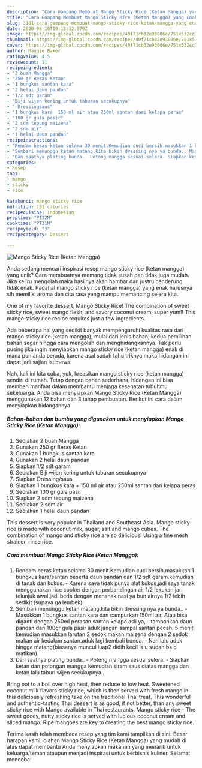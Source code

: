 ```yaml
---
description: "Cara Gampang Membuat Mango Sticky Rice (Ketan Mangga) yang Enak Banget"
title: "Cara Gampang Membuat Mango Sticky Rice (Ketan Mangga) yang Enak Banget"
slug: 3181-cara-gampang-membuat-mango-sticky-rice-ketan-mangga-yang-enak-banget
date: 2020-08-10T19:13:12.079Z
image: https://img-global.cpcdn.com/recipes/40f71cb32e93086e/751x532cq70/mango-sticky-rice-ketan-mangga-foto-resep-utama.jpg
thumbnail: https://img-global.cpcdn.com/recipes/40f71cb32e93086e/751x532cq70/mango-sticky-rice-ketan-mangga-foto-resep-utama.jpg
cover: https://img-global.cpcdn.com/recipes/40f71cb32e93086e/751x532cq70/mango-sticky-rice-ketan-mangga-foto-resep-utama.jpg
author: Maggie Baker
ratingvalue: 4.5
reviewcount: 11
recipeingredient:
- "2 buah Mangga"
- "250 gr Beras Ketan"
- "1 bungkus santan kara"
- "2 helai daun pandan"
- "1/2 sdt garam"
- "Biji wijen kering untuk taburan secukupnya"
- " Dressingsaus"
- "1 bungkus kara  150 ml air atau 250ml santan dari kelapa peras"
- "100 gr gula pasir"
- "2 sdm tepung maizena"
- "2 sdm air"
- "1 helai daun pandan"
recipeinstructions:
- "Rendam beras ketan selama 30 menit.Kemudian cuci bersih.masukkan 1 bungkus kara/santan beserta daun pandan dan 1/2 sdt garam.kemudian di tanak dan kukus. Karena saya tidak punya alat kukus,jadi saya tanak menggunakan rice cooker dengan perbandingan air 1/2 lekukan jari telunjuk awal.jadi beda dengan menanak nasi ya bun.airnya 1/2 lebih sedikit (supaya ga lembek)"
- "Sembari menunggu ketan matang.kita bikin dressing nya ya bunda.. Masukkan 1 bungkus santan kara dan campurkan 150ml air. Atau bisa diganti dengan 250ml perasan santan kelapa asli ya, tambahkan daun pandan dan 100gr gula pasir aduk jangan sampai santan pecah. 5 menit kemudian masukkan larutan 2 sedok makan maizena dengan 2 sedok makan air kedalam santan.aduk lagi kembali bunda. Nah lalu aduk hingga matang(biasanya muncul luap2 didih kecil lalu sudah bs d matikan)."
- "Dan saatnya plating bunda.. Potong mangga sesuai selera. Siapkan ketan dan potongan mangga kemudian siram saus diatas mangga dan ketan lalu taburi wijen secukupnya.."
categories:
- Resep
tags:
- mango
- sticky
- rice

katakunci: mango sticky rice 
nutrition: 151 calories
recipecuisine: Indonesian
preptime: "PT32M"
cooktime: "PT31M"
recipeyield: "3"
recipecategory: Dessert

---
```



![Mango Sticky Rice (Ketan Mangga)](https://img-global.cpcdn.com/recipes/40f71cb32e93086e/751x532cq70/mango-sticky-rice-ketan-mangga-foto-resep-utama.jpg)

Anda sedang mencari inspirasi resep mango sticky rice (ketan mangga) yang unik? Cara membuatnya memang tidak susah dan tidak juga mudah. Jika keliru mengolah maka hasilnya akan hambar dan justru cenderung tidak enak. Padahal mango sticky rice (ketan mangga) yang enak harusnya sih memiliki aroma dan cita rasa yang mampu memancing selera kita.

One of my favorite dessert, Mango Sticky Rice! The combination of sweet sticky rice, sweet mango flesh, and savory coconut cream, super yum!! This mango sticky rice recipe requires just a few ingredients.

Ada beberapa hal yang sedikit banyak mempengaruhi kualitas rasa dari mango sticky rice (ketan mangga), mulai dari jenis bahan, kedua pemilihan bahan segar hingga cara mengolah dan menghidangkannya. Tak perlu pusing jika ingin menyiapkan mango sticky rice (ketan mangga) enak di mana pun anda berada, karena asal sudah tahu triknya maka hidangan ini dapat jadi sajian istimewa.


Nah, kali ini kita coba, yuk, kreasikan mango sticky rice (ketan mangga) sendiri di rumah. Tetap dengan bahan sederhana, hidangan ini bisa memberi manfaat dalam membantu menjaga kesehatan tubuhmu sekeluarga. Anda bisa menyiapkan Mango Sticky Rice (Ketan Mangga) menggunakan 12 bahan dan 3 tahap pembuatan. Berikut ini cara dalam menyiapkan hidangannya.

<!--inarticleads1-->

##### Bahan-bahan dan bumbu yang digunakan untuk menyiapkan Mango Sticky Rice (Ketan Mangga):

1. Sediakan 2 buah Mangga
1. Gunakan 250 gr Beras Ketan
1. Gunakan 1 bungkus santan kara
1. Gunakan 2 helai daun pandan
1. Siapkan 1/2 sdt garam
1. Sediakan Biji wijen kering untuk taburan secukupnya
1. Siapkan  Dressing/saus
1. Siapkan 1 bungkus kara + 150 ml air atau 250ml santan dari kelapa peras
1. Sediakan 100 gr gula pasir
1. Siapkan 2 sdm tepung maizena
1. Sediakan 2 sdm air
1. Sediakan 1 helai daun pandan


This dessert is very popular in Thailand and Southeast Asia. Mango sticky rice is made with coconut milk, sugar, salt and mango cubes. The combination of mango and sticky rice are so delicious! Using a fine mesh strainer, rinse rice. 

<!--inarticleads2-->

##### Cara membuat Mango Sticky Rice (Ketan Mangga):

1. Rendam beras ketan selama 30 menit.Kemudian cuci bersih.masukkan 1 bungkus kara/santan beserta daun pandan dan 1/2 sdt garam.kemudian di tanak dan kukus. - Karena saya tidak punya alat kukus,jadi saya tanak menggunakan rice cooker dengan perbandingan air 1/2 lekukan jari telunjuk awal.jadi beda dengan menanak nasi ya bun.airnya 1/2 lebih sedikit (supaya ga lembek)
1. Sembari menunggu ketan matang.kita bikin dressing nya ya bunda.. - Masukkan 1 bungkus santan kara dan campurkan 150ml air. Atau bisa diganti dengan 250ml perasan santan kelapa asli ya, - tambahkan daun pandan dan 100gr gula pasir aduk jangan sampai santan pecah. 5 menit kemudian masukkan larutan 2 sedok makan maizena dengan 2 sedok makan air kedalam santan.aduk lagi kembali bunda. - Nah lalu aduk hingga matang(biasanya muncul luap2 didih kecil lalu sudah bs d matikan).
1. Dan saatnya plating bunda.. - Potong mangga sesuai selera. - Siapkan ketan dan potongan mangga kemudian siram saus diatas mangga dan ketan lalu taburi wijen secukupnya..


Bring pot to a boil over high heat, then reduce to low heat. Sweetened coconut milk flavors sticky rice, which is then served with fresh mango in this deliciously refreshing take on the traditional Thai treat. This wonderful and authentic-tasting Thai dessert is as good, if not better, than any sweet sticky rice with Mango available in Thai restaurants. Mango sticky rice - The sweet gooey, nutty sticky rice is served with lucious coconut cream and sliced mango. Ripe mangoes are key to creating the best mango sticky rice. 

Terima kasih telah membaca resep yang tim kami tampilkan di sini. Besar harapan kami, olahan Mango Sticky Rice (Ketan Mangga) yang mudah di atas dapat membantu Anda menyiapkan makanan yang menarik untuk keluarga/teman ataupun menjadi inspirasi untuk berbisnis kuliner. Selamat mencoba!
